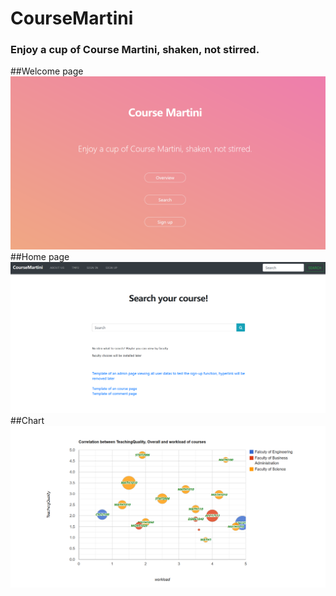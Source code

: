 # CourseMartini
### Enjoy a cup of Course Martini, shaken, not stirred. 
##Welcome page
![Welcome](welcome.png)
##Home page
![Homepage](home.png)
##Chart
![Chart](chart.png)

